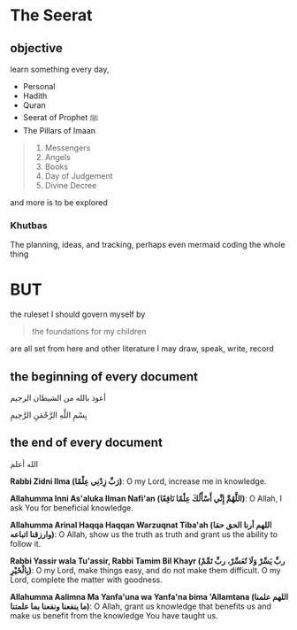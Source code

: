 # The Seerat

## objective
learn something every day,

- Personal
- Hadith
- Quran
- Seerat of Prophet 
&#xfdfa;
- The Pillars of Imaan 
> 1. Messengers
> 1. Angels
> 1. Books
> 1. Day of Judgement
> 1. Divine Decree


and more is to be explored

### Khutbas
The planning, ideas, and tracking, perhaps even mermaid coding the whole thing

# BUT

the ruleset I should govern myself by 
> the foundations for my children

are all set from here and other literature I may draw, speak, write, record

## the beginning of every document
أعوذ بالله من الشيطان الرجيم

بِسْمِ اللَّهِ الرَّحْمَنِ الرَّحِيمِ

## the end of every document
الله أعلم

**Rabbi Zidni Ilma (رَبِّ زِدْنِي عِلْمًا)**: O my Lord, increase me in knowledge.

**Allahumma Inni As'aluka Ilman Nafi'an (اللَّهُمَّ إِنِّي أَسْأَلُكَ عِلْمًا نَافِعًا)**: O Allah, I ask You for beneficial knowledge.

**Allahumma Arinal Haqqa Haqqan Warzuqnat Tiba'ah (اللهم أرنا الحق حقا وارزقنا اتباعه)**: O Allah, show us the truth as truth and grant us the ability to follow it.

**Rabbi Yassir wala Tu'assir, Rabbi Tamim Bil Khayr (ربِّ يَسِّرْ وَلَا تُعَسِّرْ، ربِّ تَمِّمْ بِالْخَيْرِ)**: O my Lord, make things easy, and do not make them difficult. O my Lord, complete the matter with goodness.

**Allahumma Aalimna Ma Yanfa'una wa Yanfa'na bima 'Allamtana (اللهم علمنا ما ينفعنا ونفعنا بما علمتنا)**: O Allah, grant us knowledge that benefits us and make us benefit from the knowledge You have taught us.



